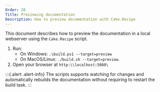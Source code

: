 ```yaml
---
Order: 20
Title: Previewing documentation
Description: How to preview documentation with Cake.Recipe
---
```


This document describes how to preview the documentation in a local webserver using the `Cake.Recipe` script.

1. Run:
   - On Windows: `.\build.ps1 --target=preview`
   - On MacOS/Linux: `./build.sh --target=preview`.
2. Open your browser at `http:\\localhost:5080\`

:::{.alert .alert-info}
The scripts supports watching for changes and automatically rebuilds the documentation without requiring to restart the build task.
:::
